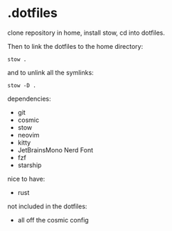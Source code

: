 # .dotfiles

clone repository in home, install stow, cd into dotfiles.

Then to link the dotfiles to the home directory:
```
stow .
```

and to unlink all the symlinks:
```
stow -D .
```
dependencies:
- git
- cosmic
- stow
- neovim
- kitty
- JetBrainsMono Nerd Font
- fzf
- starship

nice to have:
- rust

not included in the dotfiles:
- all off the cosmic config
